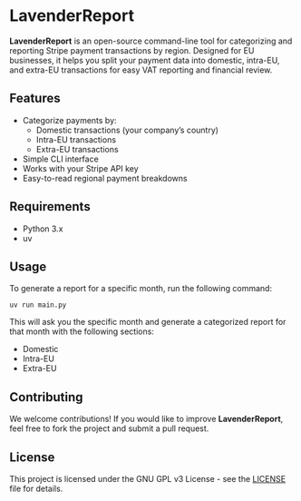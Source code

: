 # LavenderReport

**LavenderReport** is an open-source command-line tool for categorizing and reporting Stripe payment transactions by region. Designed for EU businesses, it helps you split your payment data into domestic, intra-EU, and extra-EU transactions for easy VAT reporting and financial review.

## Features
- Categorize payments by:
  - Domestic transactions (your company’s country)
  - Intra-EU transactions
  - Extra-EU transactions
- Simple CLI interface
- Works with your Stripe API key
- Easy-to-read regional payment breakdowns

## Requirements
- Python 3.x
- uv

## Usage

To generate a report for a specific month, run the following command:

`uv run main.py`

This will ask you the specific month and generate a categorized report for that month with the following sections:
- Domestic
- Intra-EU
- Extra-EU

## Contributing

We welcome contributions! If you would like to improve **LavenderReport**, feel free to fork the project and submit a pull request.

## License

This project is licensed under the GNU GPL v3 License - see the [LICENSE](LICENSE) file for details.
